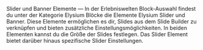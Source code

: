 Slider und Banner Elemente — In der Erlebniswelten Block-Auswahl findest du unter der Kategorie Elysium Blöcke die Elemente Elysium Slider und Banner. Diese Elemente ermöglichen es dir, Slides aus dem Slide Builder zu verknüpfen und bieten zusätzliche Einstellungsmöglichkeiten. In beiden Elementen kannst du die Größe der Slides festlegen. Das Slider Element bietet darüber hinaus spezifische Slider Einstellungen.